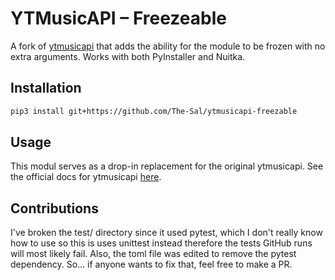 # YTMusicAPI – Freezeable 

A fork of [ytmusicapi](http://github.com/sigma67/ytmusicapi) that adds the ability for the module to be frozen with no extra arguments. 
Works with both PyInstaller and Nuitka.

## Installation
```bash
pip3 install git+https://github.com/The-Sal/ytmusicapi-freezable
```

## Usage
This modul serves as a drop-in replacement for the original ytmusicapi. 
See the official docs for ytmusicapi [here](https://ytmusicapi.readthedocs.io/en/latest/).

## Contributions
I've broken the test/ directory since it used pytest, which I don't really know how to use
so this is uses unittest instead therefore the tests GitHub runs will most likely fail. Also, the toml
file was edited to remove the pytest dependency. So... if anyone wants to fix that, feel free to make a PR.
